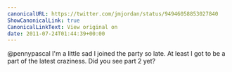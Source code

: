```yaml
---
canonicalURL: https://twitter.com/jmjordan/status/94946058853027840
ShowCanonicalLink: true
CanonicalLinkText: View original on
date: 2011-07-24T01:44:39+00:00
---
```

@pennypascal I'm a little sad I joined the party so late. At least I got to be a part of the latest craziness. Did you see part 2 yet?